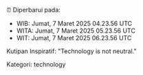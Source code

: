 ⏰ Diperbarui pada:
- WIB: Jumat, 7 Maret 2025 04.23.56 UTC
- WITA: Jumat, 7 Maret 2025 05.23.56 UTC
- WIT: Jumat, 7 Maret 2025 06.23.56 UTC

Kutipan Inspiratif:
"Technology is not neutral."


Kategori: technology

